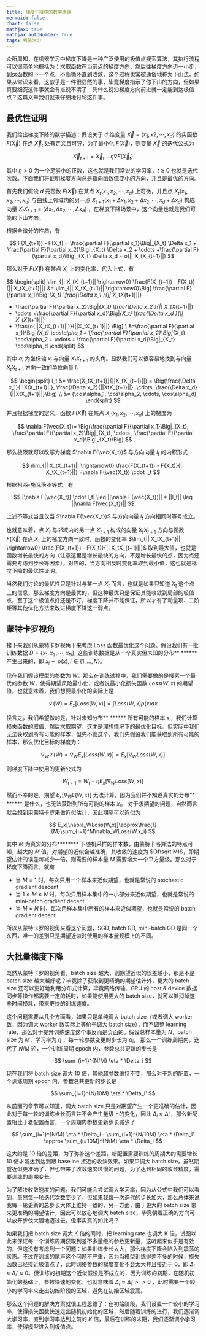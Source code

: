 ```yaml
---
title: 梯度下降中的数学原理
mermaid: false
chart: false
mathjax: true
mathjax_autoNumber: true
tags: 机器学习
---
```




众所周知，在机器学习中梯度下降是一种广泛使用的极值点搜索算法，其执行流程可以很简单地概括为：求取函数在当前点的梯度方向，然后往梯度方向迈一小步，到达函数的下一个点，不断循环直到收敛，这个过程也常被通俗地称为下山法。如果从常识来看，这似乎是一件很显然的事，毕竟梯度指示了你下山的方向，但如果真要细究这件事就会有点说不清了：凭什么说沿梯度方向前进就一定能到达极值点？这篇文章我们就来仔细地讨论这件事。

## 最优性证明

我们给出梯度下降的数学描述：假设关于 $d$ 维变量 $\vec{X} = (x_1, x2, \cdots, x_d)$ 的实函数 $F(\vec{X})$ 在点 $\vec{X}_t$ 处有定义且可导，为了最小化 $F(\vec{X})$，则变量 $\vec{X}$ 的迭代公式为

$$
\vec{X}_{t+1} =  \vec{X}_t - \eta \nabla F(\vec{X}_t)
$$

其中 $\eta > 0$ 为一个足够小的正数，这也就是我们常说的学习率，$t \geq 0$ 也就是迭代次数。下面我们将证明梯度方向总是指向函数值变小的方向，并且是最优的方向。

首先我们假设 $d$ 元函数 $F(\vec{X})$ 在某点 $X_t(x_1, x_2, \cdots, x_d)$ 上可微，并且点 $X_t(x_1, x_2, \cdots, x_d)$ 与曲线上邻域内的另一点 $X_{t+1}(x_1 +\Delta x_1, x_2 +\Delta x_2, \cdots, x_d +\Delta x_d)$ 构成向量 $X_tX_{t+1} = (\Delta x_1, \Delta x_2, \cdots, \Delta x_d)$ ，在梯度下降场景中，这个向量也就是我们可能的下山方向。

根据全微分的性质，有

$$
F(X_{t+1}) - F(X_t) = \frac{\partial F}{\partial x_1}\Big|_{X_t} \Delta x_1 + \frac{\partial F}{\partial x_2}\Big|_{X_t} \Delta x_2 + \cdots +\frac{\partial F}{\partial x_d}\Big|_{X_t} \Delta x_d + o(|| X_tX_{t+1}||)
$$

那么对于 $F(\vec{X})$ 在某点 $X_t$ 上的变化率，代入上式，有

$$
\begin{split}
\lim_{|| X_tX_{t+1}|| \rightarrow0} \frac{F(X_{t+1}) - F(X_t)}{|| X_tX_{t+1}||} 
&= \lim_{|| X_tX_{t+1}|| \rightarrow0}\Big[ 
 \frac{\partial F}{\partial x_1}\Big|_{X_t} \frac{\Delta x_1 }{|| X_tX_{t+1}||}
+  \frac{\partial F}{\partial x_2}\Big|_{X_t} \frac{\Delta x_2 }{|| X_tX_{t+1}||}
+ \cdots
+\frac{\partial F}{\partial x_d}\Big|_{X_t} \frac{\Delta x_d }{|| X_tX_{t+1}||}
+ \frac{o(||X_tX_{t+1}||)}{||X_tX_{t+1}||}
\Big]
\\
&=\frac{\partial F}{\partial x_1}\Big|_{X_t} \cos\alpha_1 + \frac{\partial F}{\partial x_2}\Big|_{X_t} \cos\alpha_2 + \cdots + \frac{\partial F}{\partial x_d}\Big|_{X_t} \cos\alpha_d
\end{split}
$$

其中 $\alpha_i$ 为坐标轴 $x_i$ 与向量 $X_tX_{t+1}$ 的夹角。显然我们可以很容易地找到与向量 $X_tX_{t+1}$ 方向一致的单位向量 $l_t$

$$
\begin{split}
l_t &= \frac{X_tX_{t+1}}{||X_tX_{t+1}||} = \Big(\frac{\Delta x_1}{||XtX_{t+1}||}, \frac{\Delta x_2}{||XtX_{t+1}||}, \cdots, \frac{\Delta x_d}{||XtX_{t+1}||}\Big) \\
&= (\cos\alpha_1, \cos\alpha_2, \cdots, \cos\alpha_d)
\end{split}
$$

并且根据梯度的定义，函数 $F(\vec{X})$ 在某点 $X_t(x_1, x_2, \cdots, x_d)$ 上的梯度为

$$
\nabla F(\vec{X_t})= \Big(\frac{\partial F}{\partial x_1}\Big|_{X_t}, \frac{\partial F}{\partial x_2}\Big|_{X_t},  \cdots , \frac{\partial F}{\partial x_d}\Big|_{X_t}\Big)
$$

那么极限就可以改写为梯度 $\nabla F(\vec{X_t})$ 与方向向量 $l_t$ 的内积形式

$$
\lim_{|| X_tX_{t+1}|| \rightarrow0} \frac{F(X_{t+1}) - F(X_t)}{|| X_tX_{t+1}||}  =\nabla F(\vec{X_t}) \cdot l_t
$$

根据柯西-施瓦茨不等式，有

$$
|\nabla F(\vec{X_t}) \cdot l_t| \leq ||\nabla F(\vec{X_t})|| *  ||l_t|| \leq ||\nabla F(\vec{X_t})||
$$

上述不等式当且仅当 $\nabla F(\vec{X_t})$ 与方向向量 $l_t$ 方向相同时等号成立。

也就意味着，点 $X_t$ 与邻域内的另一点 $X_{t+1}$ 构成的向量 $X_tX_{t+1}$ 方向与函数 $F(\vec{X})$ 在点 $X_t$ 上的梯度方向一致时，函数的变化率 $\lim_{|| X_tX_{t+1}|| \rightarrow0} \frac{F(X_{t+1}) - F(X_t)}{|| X_tX_{t+1}||}$ 取到最大值，也就是函数增长最快的方向（注意这里是增长最快的方向，不是增长最快的点，因为点还需要考虑到步长等因素），对应的，当方向相反时变化率取到最小值，这也就是梯度下降的最优性证明。

当然我们讨论的最优性只是针对与某一点 $X_t$ 而言，也就是如果只知道 $X_t$ 这个点上的信息，那么梯度方向是最优的，但这种最优只是保证其能收敛到局部的极值点，至于这个极值点好还是不好，梯度下降并不能保证，所以才有了动量项、二阶矩等其他优化方法来改进梯度下降这一弱点。

## 蒙特卡罗视角

接下来我们从蒙特卡罗视角下来考虑 Loss 函数最优化这个问题。假设我们有一批训练数据 $D=\{x_1, x_2, \cdots, x_N\}$, 这些训练数据是从一个真实但未知的分布**​ ​**​**** 产生出来的，即 $x_i∼p(x),i∈\{1,...,N\}$。

现在我们假设模型的参数为 $W$，那么在训练过程中，我们需要做的是搜索一个最优的参数 $W$，使得期望风险最小化，或者说最小化损失函数 $Loss(W,x)$ 的期望值，也就意味着，我们想要最小化的实际上是

$$
\mathcal{L}(W)=E_x[Loss(W,x)]=\int Loss(W,x)p(x)dx
$$

换言之，我们希望做的是，针对未知分布**​ ​**​**** 所有可能的样本 $x_i$，我们计算损失函数的取值，然后求取期望，这才是理想情况下的最优化目标。但实际中我们无法获取到所有可能的样本，但先不管这个，我们先假设我们能获取到所有可能的样本，那么优化目标的梯度为：

$$
\nabla_W\mathcal{L}(W)=\nabla_W E_x[Loss(W,x)]=E_x[\nabla_WLoss(W,x)]
$$

则梯度下降中使用的更新公式为

$$
W_{t+1}=W_t−\eta E_x[\nabla_WLoss(W,x)]
$$

然而不幸的是，期望 $E_x[\nabla_WL(W,x)]$ 无法计算，因为我们并不知道真实的分布**​ ​**​**** 是什么，也无法获取到所有可能的样本 $x_i$。 对于求期望的问题，自然而言就会想到用蒙特卡罗来做近似估计，因此期望可以近似为

$$
E_x[\nabla_WLoss(W,x)]\approx\frac{1}{M}\sum_{i=1}^M\nabla_WLoss(W,x_i)
$$

其中 $M$ 为真实的分布**​ ​**​**** 下随机采样的样本数，由蒙特卡洛算法的特点可知，越大的 $M$ 值，对期望的近似会越准确，其收敛的速度为 $O(\sqrt M)$，即期望估计的误差每减少一倍，则需要的样本量 $M$ 需要增大一个平方量级。那么对于梯度下降而言，就有

* 当 $M=1$ 时，每次只用一个样本来近似期望，也就是常说的 stochastic gradient descent
* 当 $1\leq M \leq N$ 时，每次只用样本集中的一小部分来近似期望，也就是常说的 mini-batch gradient decent
*  当 $M=N$ 时，每次用样本集中所有的样本来近似期望，也就是常说的 batch gradient decent

所以从蒙特卡罗的视角来看这个问题，SGD, batch GD, mini-batch GD 是同一个东西，唯一的差别只是期望近似时使用的样本量规模上的不同。

## 大批量梯度下降

既然从蒙特卡罗的视角看，batch size 越大，则期望近似的误差越小，那是不是 batch size 越大越好呢？毕竟除了获取到更精确的期望估计外，更大的 batch size 还可以更好地利用分布式计算，毕竟网络传输、GPU 的 host & device 数据同步等操作都需要一定的耗时，如果能使用更大的 batch size，就可以摊消掉这些时间损耗，带来更快的训练速度。

这个问题需要从几个方面看，如果只是单纯调大 batch size（或者调大 worker 数，因为调大 worker 数实际上等价于调大 batch size），而不调整 learning rate，那么对于提升训练速度这个事反而是负面的。假设总样本量为 $N$，batch size 为 $M$，学习率为 $\eta$ ，每一轮参数变更的步长为 $\Delta_i$， 那么一个训练周期内，迭代了 $N/M$ 轮，一个训练周期 epoch 内，参数总共更新的步长是

$$
\sum_{i=1}^{N/M}  \eta * \Delta_i
$$

现在我们将 batch size 调大 10 倍，其他超参数维持不变，那么对于新的配置，一个训练周期 epoch 内，参数总共更新的步长是

$$
\sum_{i=1}^{N/10M}  \eta * \Delta_i'
$$

从前面的章节可以知道，调大 batch size 只是对期望产生一个更准确的估计，因此对于每一轮的训练步长而言并不会产生量级上的变化，因此 $\Delta_i \approx \Delta_i'$，那么新配置相比于老配置而言，一个周期内参数更新步长减少了

$$
\sum_{i=1}^{N/M}  \eta * \Delta_i - \sum_{i=1}^{N/10M}  \eta * \Delta_i' \approx \sum_{i=10M}^{N/M}  \eta * \Delta_i
$$

这大约是 10 倍的差距，为了弥补这个差距，新配置需要训练的周期大约需要增长 10 倍才能达到达到跟 baseline 接近的收敛效果。如果只调大 batch size，虽然期望近似更准确了，但也带来了收敛速度过慢的问题，为了达到相同的收敛精度，需要训练的周期变长。

为了解决收敛速度的问题，我们可能会尝试调大学习率，因为从公式中我们可以看到，虽然每一轮迭代次数变少了，但如果我每一次迭代的步长加大，那么总体来说我每一轮更新的总步长大体上维持一致的，另一方面，由于更大的 batch size 带来更准确的期望估计，因此可以放心地调大 batch size，毕竟朝着正确的方向可以放开步伐大胆地迈过去，但事实真的如此吗？

如果我们把 batch size 调大 K 倍的同时，把 learning rate 也调大 K 倍，试图以此来保证每一个训练周期获取到差不多量级的参数更新量，这听起来似乎是有效的，但这没有考虑到一个问题：如果训练步长太大，那么梯度下降会陷入到震荡的状态。不过在训练的尾声这个问题不严重，因为当模型训练得差不多的时候，损失函数已经接近极值点了，此时网络参数的梯度变化不会太大并且接近于 0，即 $\Delta_i \approx \Delta_i' \approx 0$。但训练的初期这个近似假设是不成立的，因为训练的初期，在随机初始化的基础上，参数快速地变化，也就意味着 $\Delta_i \approx \Delta_i' >> 0$ ，此时需要一个较小的学习率来走出初始阶段的区域，避免在初始区域震荡。

那么这个问题的解决方案就很工程思维了：在初始阶段，我们设置一个较小的学习率，使得损失函数快速走出随机初始化的区域，然后随着训练的进行，我们逐渐调大学习率，直到学习率达到之前的 $K$ 倍，最后在训练的末期，我们逐渐调小学习率，使得模型进入到极值点。

‍
